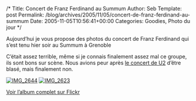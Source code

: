 /*
 Title: Concert de Franz Ferdinand au Summum
 Author: Seb
 Template: post
 Permalink: /blog/archives/2005/11/05/concert-de-franz-ferdinand-au-summum
 Date: 2005-11-05T10:56:41+00:00
 Categories: Goodies, Photo du jour
*/
<p>Aujourd&rsquo;hui je vous propose des photos du concert de Franz Ferdinand qui s&rsquo;est tenu hier soir au Summum à Grenoble</p>
<p>C&rsquo;était assez terrible, même si je connais finalement assez mal ce groupe, ils sont bons sur scène. Nous avions peur après <a href="http://v05.z720.net/blog/archives/2005/09/02/concert-de-u2-suite">le concert de U2</a> d&rsquo;être blasé, mais finalement non.</p>
<p><a href="http://www.flickr.com/photos/z720/59974820/"><img src="http://static.flickr.com/24/59974820_0b31a0d1cd_m.jpg" alt="IMG_2644" /></a> <a href="http://www.flickr.com/photos/z720/59973890/"><img src="http://static.flickr.com/31/59973890_82fd8bcfa0_m.jpg" alt="IMG_2623" /></a></p>
<p><a href="http://flickr.com/photos/z720/sets/1296204/">Voir l&rsquo;album complet sur Flickr</a></p>
